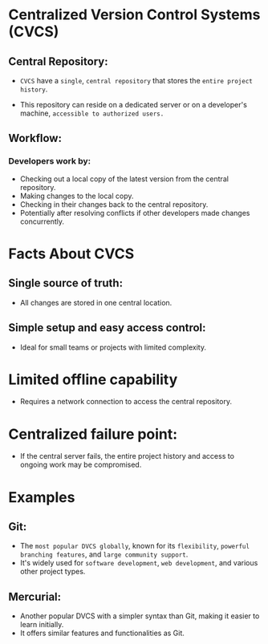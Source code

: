 # Centralized Version Control Systems (CVCS)

## Central Repository: 
- `CVCS` have a `single`, `central repository` that stores the `entire project history`. 

- This repository can reside on a dedicated server or on a developer's machine, `accessible to authorized users.`
## Workflow: 
### Developers work by:
- Checking out a local copy of the latest version from the central repository.
- Making changes to the local copy.
- Checking in their changes back to the central repository. 
- Potentially after resolving conflicts if other developers made changes concurrently.

# Facts About CVCS 
## Single source of truth: 
- All changes are stored in one central location.
## Simple setup and easy access control:
- Ideal for small teams or projects with limited complexity.
# Limited offline capability 
- Requires a network connection to access the central repository.
# Centralized failure point: 
- If the central server fails, the entire project history and access to ongoing work may be compromised.

# Examples
## Git: 
- The `most popular DVCS globally`, known for its `flexibility`, `powerful branching features`, and `large community support`.
- It's widely used for `software development`, `web development`, and various other project types.
## Mercurial: 
- Another popular DVCS with a simpler syntax than Git, making it easier to learn initially. 
- It offers similar features and functionalities as Git.


